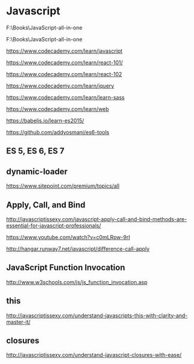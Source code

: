 # Javascript  


F:\Books\JavaScript-all-in-one  


F:\Books\JavaScript-all-in-one


https://www.codecademy.com/learn/javascript


https://www.codecademy.com/learn/react-101/

https://www.codecademy.com/learn/react-102


https://www.codecademy.com/learn/jquery


https://www.codecademy.com/learn/learn-sass

https://www.codecademy.com/learn/web




https://babeljs.io/learn-es2015/



https://github.com/addyosmani/es6-tools



## ES 5, ES 6, ES 7


## dynamic-loader  
https://www.sitepoint.com/premium/topics/all  



## Apply, Call, and Bind  

http://javascriptissexy.com/javascript-apply-call-and-bind-methods-are-essential-for-javascript-professionals/  

https://www.youtube.com/watch?v=c0mLRpw-9rI  

http://hangar.runway7.net/javascript/difference-call-apply  


## JavaScript Function Invocation  

http://www.w3schools.com/js/js_function_invocation.asp  


## this  

http://javascriptissexy.com/understand-javascripts-this-with-clarity-and-master-it/  


## closures  

http://javascriptissexy.com/understand-javascript-closures-with-ease/  


